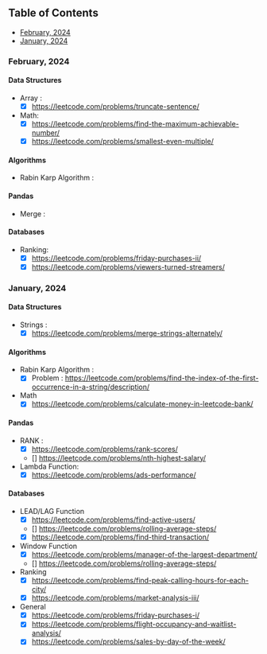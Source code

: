 ## Table of Contents
- [February, 2024](#february-2024)
- [January, 2024](#january-2024)

### February, 2024
#### Data Structures
- Array :
    - [x] https://leetcode.com/problems/truncate-sentence/

- Math: 
    - [x] https://leetcode.com/problems/find-the-maximum-achievable-number/
    - [x] https://leetcode.com/problems/smallest-even-multiple/

#### Algorithms
- Rabin Karp Algorithm :
#### Pandas
- Merge :
#### Databases
- Ranking:
    - [x] https://leetcode.com/problems/friday-purchases-ii/
    - [x] https://leetcode.com/problems/viewers-turned-streamers/

### January, 2024
#### Data Structures
- Strings :
    - [x] https://leetcode.com/problems/merge-strings-alternately/

#### Algorithms
- Rabin Karp Algorithm :
    - [x] Problem : https://leetcode.com/problems/find-the-index-of-the-first-occurrence-in-a-string/description/
- Math 
    - [x] https://leetcode.com/problems/calculate-money-in-leetcode-bank/

#### Pandas
- RANK :
    - [x] https://leetcode.com/problems/rank-scores/
    - [] https://leetcode.com/problems/nth-highest-salary/
- Lambda Function: 
    - [x] https://leetcode.com/problems/ads-performance/

#### Databases
- LEAD/LAG Function
    - [x] https://leetcode.com/problems/find-active-users/
    - [] https://leetcode.com/problems/rolling-average-steps/
    - [x] https://leetcode.com/problems/find-third-transaction/
- Window Function
    - [x] https://leetcode.com/problems/manager-of-the-largest-department/
    - []  https://leetcode.com/problems/rolling-average-steps/
- Ranking
    - [x] https://leetcode.com/problems/find-peak-calling-hours-for-each-city/
    - [x] https://leetcode.com/problems/market-analysis-iii/
- General
    - [x] https://leetcode.com/problems/friday-purchases-i/
    - [x] https://leetcode.com/problems/flight-occupancy-and-waitlist-analysis/
    - [x] https://leetcode.com/problems/sales-by-day-of-the-week/